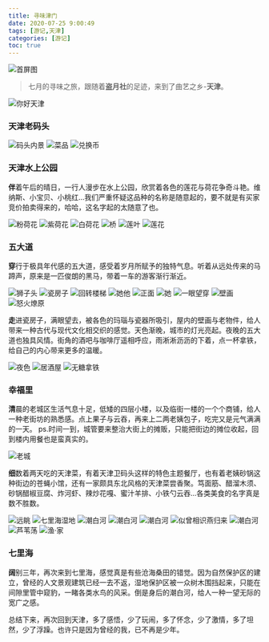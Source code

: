 ```yaml
---
title: 寻味津门
date: 2020-07-25 9:00:49
tags: [游记,天津]
categories: [游记]
toc: true
---
```


![首屏图](https://s1.ax1x.com/2020/07/28/akXZJH.jpg)

<!-- more -->

> 七月的寻味之旅，跟随着**盗月社**的足迹，来到了曲艺之乡-**天津**。

![你好天津](https://s1.ax1x.com/2020/07/28/akfbqA.jpg)

### 天津老码头

![码头内景](https://s1.ax1x.com/2020/07/28/akf7KH.jpg)
![菜品](https://s1.ax1x.com/2020/07/28/akfHrd.jpg)
![兑换币](https://s1.ax1x.com/2020/07/28/akfvPf.jpg)

### 天津水上公园

**伴**着午后的晴日，一行人漫步在水上公园，欣赏着各色的莲花与荷花争奇斗艳。维纳斯、小宝贝、小桃红…我们严重怀疑这品种的名称是随意起的，要不就是有买家竞价拍卖得来的，哈哈，这名字起的太随意了也。

![粉荷花](https://s1.ax1x.com/2020/07/28/akfoxe.jpg)
![紫荷花](https://s1.ax1x.com/2020/07/28/akh9MQ.jpg)
![白荷花](https://s1.ax1x.com/2020/07/28/akfOat.jpg)
![桥](https://s1.ax1x.com/2020/07/28/akfXIP.jpg)
![莲叶](https://s1.ax1x.com/2020/07/28/akfxG8.jpg)
![莲花](https://s1.ax1x.com/2020/07/28/akhSxg.jpg)

### 五大道

**穿**行于极具年代感的五大道，感受着岁月所赋予的独特气息。听着从远处传来的马蹄声，原来是一匹俊朗的黑马，带着一车的游客渐行渐近。

![狮子头](https://s1.ax1x.com/2020/07/28/akhPqs.jpg)
![瓷房子](https://s1.ax1x.com/2020/07/28/akhFZn.jpg)
![回转楼梯](https://s1.ax1x.com/2020/07/28/akhAI0.jpg)
![她他](https://s1.ax1x.com/2020/07/28/akhZGT.jpg)
![正面](https://s1.ax1x.com/2020/07/28/akhmzF.jpg)
![她](https://s1.ax1x.com/2020/07/28/akheRU.jpg)
![一眼望穿](https://s1.ax1x.com/2020/07/28/akhuM4.jpg)
![壁画](https://s1.ax1x.com/2020/07/28/akhasH.jpg)
![怒火燎原](https://s1.ax1x.com/2020/07/28/akhKsJ.jpg)

**走**进瓷房子，满眼望去，被各色的玛瑙与瓷器所吸引，屋内的壁画与老物件，给人带来一种古代与现代文化相交织的感觉。天色渐晚，城市的灯光亮起。夜晚的五大道也独具风情。街角的酒吧与咖啡厅遥相呼应，雨淅淅沥沥的下着，点一杯拿铁，给自己的内心带来更多的温暖。

![夜色](https://s1.ax1x.com/2020/07/28/akhViV.jpg)
![居酒屋](https://s1.ax1x.com/2020/07/28/akfzRS.jpg)
![无糖拿铁](https://s1.ax1x.com/2020/07/28/akhCrj.jpg)

### 幸福里

**清**晨的老城区生活气息十足，低矮的四层小楼，以及临街一楼的一个个商铺，给人一种老街坊的熟悉感。点上果子与云吞，再来上二两老姨包子，吃完又是元气满满的一天。
ps.时间一到，城管要来整治大街上的摊贩，只能把街边的摊位收起，回到楼内用餐也是蛮真实的。

![老城](https://s1.ax1x.com/2020/07/28/akhkaq.jpg)

**细**数着两天吃的天津菜，有着天津卫码头这样的特色主题餐厅，也有着老姨砂锅这种街边的苍蝇小馆，还有一家颇具东北风格的天津菜尝香聚。笃面筋、醋溜木须、砂锅醋椒豆腐、炸河虾、辣炒花嘎、蜜汁羊排、小铁勺云吞…各类美食的名字真是数不胜数。

![远眺](https://s1.ax1x.com/2020/07/28/akhML9.jpg)
![七里海湿地](https://s1.ax1x.com/2020/07/28/akh1d1.jpg)
![潮白河](https://s1.ax1x.com/2020/07/28/akhYRO.jpg)
![潮白河](https://s1.ax1x.com/2020/07/28/akh3Ix.jpg)
![潮白河](https://s1.ax1x.com/2020/07/28/akhGi6.jpg)
![似曾相识燕归来](https://s1.ax1x.com/2020/07/28/akhJJK.jpg)
![潮白河](https://s1.ax1x.com/2020/07/28/akhtzD.jpg)
![芦苇荡](https://s1.ax1x.com/2020/07/28/akhdLd.jpg)
![渔·家](https://s1.ax1x.com/2020/07/28/akhUQe.jpg)

### 七里海

**阔**别三年，再次来到七里海，感觉真是有些沧海桑田的错觉。因为自然保护区的建立，曾经的人文景观建筑已经一去不返，湿地保护区被一众树木围挡起来，只能在间隙里管中窥豹，一睹各类水鸟的风采。倒是身后的潮白河，给人一种一望无际的宽广之感。

总结下来，再次回到天津，多了感悟，少了玩闹，多了怀念，少了激情，多了坦然，少了浮躁。也许只是因为曾经的我，已不再是少年。
